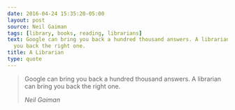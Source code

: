```yaml
---
date: 2016-04-24 15:35:20-05:00
layout: post
source: Neil Gaiman
tags: [library, books, reading, librarians]
text: Google can bring you back a hundred thousand answers. A librarian can bring
  you back the right one.
title: A Librarian
type: quote
---
```

> Google can bring you back a hundred thousand answers. A librarian can bring you back the right one.
> 
> <cite>Neil Gaiman</cite>